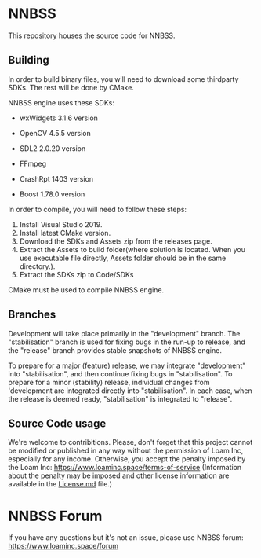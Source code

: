 # NNBSS
This repository houses the source code for NNBSS.

## Building
In order to build binary files, you will need to download some thirdparty SDKs. The rest will be done by CMake. 

NNBSS engine uses these SDKs:
- wxWidgets 3.1.6 version

- OpenCV 4.5.5 version

- SDL2 2.0.20 version

- FFmpeg

- CrashRpt 1403 version

- Boost 1.78.0 version

In order to compile, you will need to follow these steps:
1. Install Visual Studio 2019.
2. Install latest CMake version.
2. Download the SDKs and Assets zip from the releases page.
3. Extract the Assets to build folder(where solution is located. When you use executable file directly, Assets folder should be in the same directory.).
4. Extract the SDKs zip to Code/SDKs

CMake must be used to compile NNBSS engine.

## Branches
Development will take place primarily in the "development" branch. 
The "stabilisation" branch is used for fixing bugs in the run-up to release, 
and the "release" branch provides stable snapshots of NNBSS engine.

To prepare for a major (feature) release, we may integrate "development" into "stabilisation", 
and then continue fixing bugs in "stabilisation". 
To prepare for a minor (stability) release, individual changes from 'development are integrated directly into "stabilisation".
In each case, when the release is deemed ready, "stabilisation" is integrated to "release".

## Source Code usage
We're welcome to contribitions.
Please, don't forget that this project cannot be modified or published in any way without the permission of Loam Inc, especially for any income.
Otherwise, you accept the penalty imposed by the Loam Inc: https://www.loaminc.space/terms-of-service
(Information about the penalty may be imposed and other license information are available in the [License.md](https://github.com/OrkhanGG/NNBSS/blob/main/LICENSE.md) file.)

# NNBSS Forum
If you have any questions but it's not an issue, please use NNBSS forum:
https://www.loaminc.space/forum